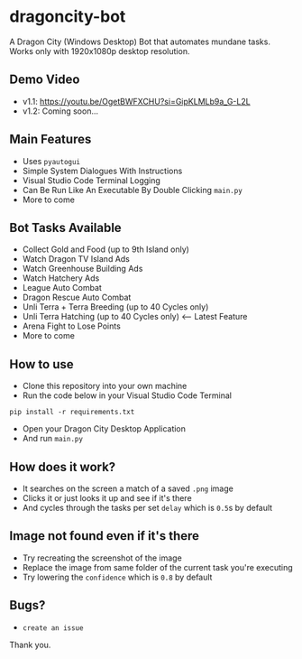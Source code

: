 # dragoncity-bot

A Dragon City (Windows Desktop) Bot that automates mundane tasks. Works only with 1920x1080p desktop resolution.

## Demo Video

- v1.1: https://youtu.be/OgetBWFXCHU?si=GipKLMLb9a_G-L2L
- v1.2: Coming soon...

## Main Features

- Uses `pyautogui`
- Simple System Dialogues With Instructions
- Visual Studio Code Terminal Logging
- Can Be Run Like An Executable By Double Clicking `main.py`
- More to come

## Bot Tasks Available

- Collect Gold and Food (up to 9th Island only)
- Watch Dragon TV Island Ads
- Watch Greenhouse Building Ads
- Watch Hatchery Ads
- League Auto Combat
- Dragon Rescue Auto Combat
- Unli Terra + Terra Breeding (up to 40 Cycles only)
- Unli Terra Hatching (up to 40 Cycles only) <-- Latest Feature
- Arena Fight to Lose Points
- More to come

## How to use

- Clone this repository into your own machine
- Run the code below in your Visual Studio Code Terminal

```shell
pip install -r requirements.txt
```

- Open your Dragon City Desktop Application
- And run `main.py`

## How does it work?

- It searches on the screen a match of a saved `.png` image
- Clicks it or just looks it up and see if it's there
- And cycles through the tasks per set `delay` which is `0.5`s by default

## Image not found even if it's there

- Try recreating the screenshot of the image
- Replace the image from same folder of the current task you're executing
- Try lowering the `confidence` which is `0.8` by default

## Bugs?

- `create an issue`

Thank you.
